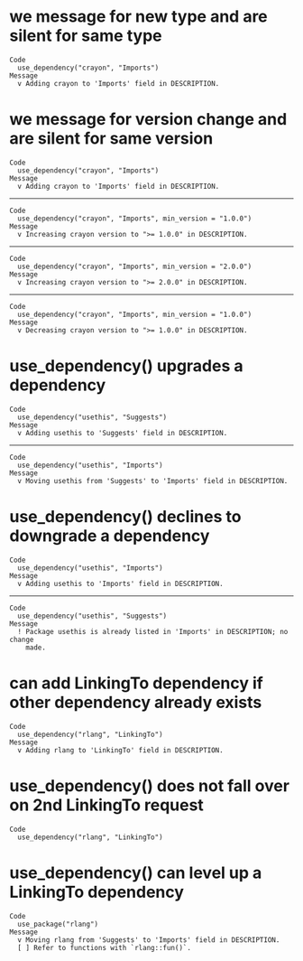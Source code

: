 # we message for new type and are silent for same type

    Code
      use_dependency("crayon", "Imports")
    Message
      v Adding crayon to 'Imports' field in DESCRIPTION.

# we message for version change and are silent for same version

    Code
      use_dependency("crayon", "Imports")
    Message
      v Adding crayon to 'Imports' field in DESCRIPTION.

---

    Code
      use_dependency("crayon", "Imports", min_version = "1.0.0")
    Message
      v Increasing crayon version to ">= 1.0.0" in DESCRIPTION.

---

    Code
      use_dependency("crayon", "Imports", min_version = "2.0.0")
    Message
      v Increasing crayon version to ">= 2.0.0" in DESCRIPTION.

---

    Code
      use_dependency("crayon", "Imports", min_version = "1.0.0")
    Message
      v Decreasing crayon version to ">= 1.0.0" in DESCRIPTION.

# use_dependency() upgrades a dependency

    Code
      use_dependency("usethis", "Suggests")
    Message
      v Adding usethis to 'Suggests' field in DESCRIPTION.

---

    Code
      use_dependency("usethis", "Imports")
    Message
      v Moving usethis from 'Suggests' to 'Imports' field in DESCRIPTION.

# use_dependency() declines to downgrade a dependency

    Code
      use_dependency("usethis", "Imports")
    Message
      v Adding usethis to 'Imports' field in DESCRIPTION.

---

    Code
      use_dependency("usethis", "Suggests")
    Message
      ! Package usethis is already listed in 'Imports' in DESCRIPTION; no change
        made.

# can add LinkingTo dependency if other dependency already exists

    Code
      use_dependency("rlang", "LinkingTo")
    Message
      v Adding rlang to 'LinkingTo' field in DESCRIPTION.

# use_dependency() does not fall over on 2nd LinkingTo request

    Code
      use_dependency("rlang", "LinkingTo")

# use_dependency() can level up a LinkingTo dependency

    Code
      use_package("rlang")
    Message
      v Moving rlang from 'Suggests' to 'Imports' field in DESCRIPTION.
      [ ] Refer to functions with `rlang::fun()`.

